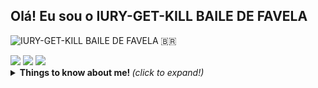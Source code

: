 ## Olá! Eu sou o IURY-GET-KILL BAILE DE FAVELA
![IURY-GET-KILL BAILE DE FAVELA 🇧🇷](https://github-readme-stats.vercel.app/api?username=iury-get-kill&show_icons=true&theme=radical)

  <div>
  <a href = "mailto: henriqueferreira2000ti@gmail.com"><img src="https://img.shields.io/badge/-Gmail-%23EA4335?style=for-the-badge&logo=gmail&logoColor=white" target="_blank"></a>
  <a href="https://www.linkedin.com/in/henrique-ferreira-181845201/" target="_blank"><img src="https://img.shields.io/badge/-LinkedIn-%230077B5?style=for-the-badge&logo=linkedin&logoColor=white" target="_blank"></a>
  <a href="https://www.instagram.com/henrique10_80/" target="_blank"><img src="https://img.shields.io/badge/-Instagram-%23E4405F?style=for-the-badge&logo=instagram&logoColor=white" target="_blank"></a>
</div>

<details>
  <summary> <b> Things to know about me! </b> <i>(click to expand!)</i> </summary>
  
  <br>
 
 eghghhghghffnnfhjddddnyjtjdj
 
 <details>
